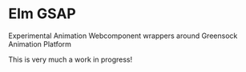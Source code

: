# Elm GSAP

Experimental Animation Webcomponent wrappers around Greensock Animation Platform

This is very much a work in progress!
